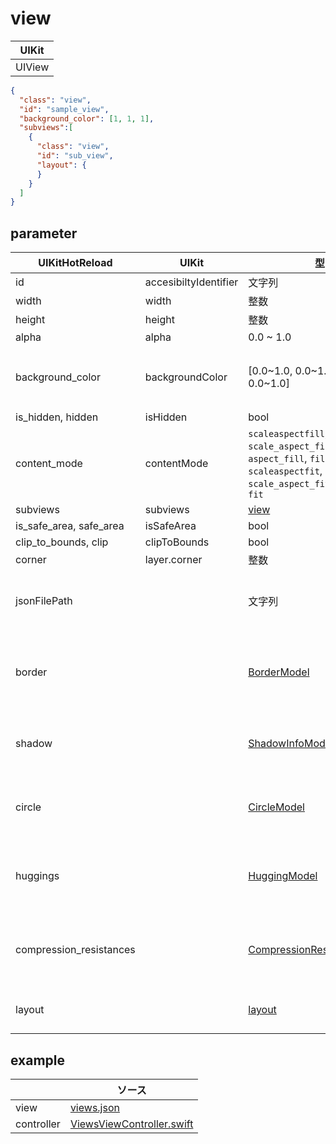 # view

| UIKit |
| ---- |
| UIView |

```json
{
  "class": "view",
  "id": "sample_view",
  "background_color": [1, 1, 1],
  "subviews":[
    {
      "class": "view",
      "id": "sub_view",
      "layout": {
      }
    }
  ]
}
```

## parameter

|  UIKitHotReload | UIKit  | 型 | description |
| ---- | ---- | ---- | ---- |
| id | accesibiltyIdentifier | 文字列 | |
| width | width | 整数 | |
| height | height | 整数 | |
| alpha | alpha | 0.0 ~ 1.0 | | 
| background_color | backgroundColor | [0.0~1.0, 0.0~1.0, 0.0~1.0, 0.0~1.0] | RGBAの順、 Aに指定がない場合は1.0になる |
| is_hidden, hidden |isHidden | bool | |
| content_mode | contentMode | `scaleaspectfill`, `aspectfill`, `scale_aspect_fill`, `aspect_fill`, `fill` <br> `scaleaspectfit`, `aspectfit`, `scale_aspect_fit`, `aspect_fit`, `fit` | |
| subviews | subviews | [view](#view) | |
| is_safe_area, safe_area | isSafeArea | bool | |
| clip_to_bounds, clip | clipToBounds | bool | |
| corner | layer.corner | 整数 | |
| jsonFilePath | | 文字列 | コンポーネントとして分離させたjsonファイルのパス |
| border | |  [BorderModel](https://github.com/sakiyamaK/UIKitHotReload/blob/main/UIKitHotReload/Classes/model/BorderModel.swift) | UIViewのlayerでボーダーラインを引くパラメータ |
| shadow | |  [ShadowInfoModel](https://github.com/sakiyamaK/UIKitHotReload/blob/main/UIKitHotReload/Classes/model/ShadowInfoModel.swift) | UIViewのlayerで影を書くパラメータ |
| circle | |  [CircleModel](https://github.com/sakiyamaK/UIKitHotReload/blob/main/UIKitHotReload/Classes/model/CircleModel.swift) | UIViewのlayerで角丸にするパラメータ |
| huggings | |  [HuggingModel](https://github.com/sakiyamaK/UIKitHotReload/blob/main/UIKitHotReload/Classes/model/HuggingModel.swift) | UIViewのContent Hugging Priorityのパラメータ |
| compression_resistances |  | [CompressionResistanceModel](https://github.com/sakiyamaK/UIKitHotReload/blob/main/UIKitHotReload/Classes/model/CompressionResistanceModel.swift) | UIViewのCompression Resistance Priorityのパラメータ |
| layout |  | [layout](2.parameter.md#autolayout) | AutoLayoutの制約のパラメータ |

## example

| | ソース |
| ---- | ---- | 
| view | [views.json](https://github.com/sakiyamaK/UIKitHotReload/blob/main/Example/UIKitHotReload/views/views.json) |
| controller | [ViewsViewController.swift](https://github.com/sakiyamaK/UIKitHotReload/blob/main/Example/UIKitHotReload/ViewController/ViewsViewController.swift) |


